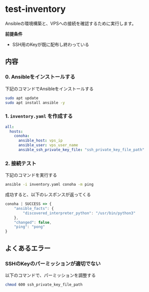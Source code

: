 # test-inventory
Ansibleの環境構築と、VPSへの接続を確認するために実行します。

**前提条件**
- SSH用のKeyが既に配布し終わっている

## 内容
### 0. Ansibleをインストールする
下記のコマンドでAnsibleをインストールする
```sh
sudo apt update
sudo apt install ansible -y
```

### 1. `inventory.yaml` を作成する
```yaml
all:
  hosts:
    conoha:
      ansible_host: vps_ip
      ansible_user: vps_user_name
      ansible_ssh_private_key_file: "ssh_private_key_file_path"
```

### 2. 接続テスト
下記のコマンドを実行する
```sh
ansible -i inventory.yaml conoha -m ping
```

成功すると、以下のレスポンスが返ってくる
```javascript
conoha | SUCCESS => {
    "ansible_facts": {
        "discovered_interpreter_python": "/usr/bin/python3"
    },
    "changed": false,
    "ping": "pong"
}
```

## よくあるエラー
### SSHのKeyのパーミッションが適切でない
以下のコマンドで、パーミッションを調整する
```sh
chmod 600 ssh_private_key_file_path
```